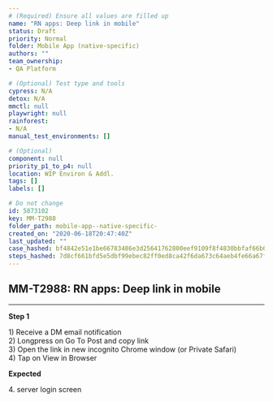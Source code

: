 ```yaml
---
# (Required) Ensure all values are filled up
name: "RN apps: Deep link in mobile"
status: Draft
priority: Normal
folder: Mobile App (native-specific)
authors: ""
team_ownership: 
- QA Platform

# (Optional) Test type and tools
cypress: N/A
detox: N/A
mmctl: null
playwright: null
rainforest: 
- N/A
manual_test_environments: []

# (Optional)
component: null
priority_p1_to_p4: null
location: WIP Environ & Addl.
tags: []
labels: []

# Do not change
id: 5873102
key: MM-T2988
folder_path: mobile-app--native-specific-
created_on: "2020-06-18T20:47:40Z"
last_updated: ""
case_hashed: bf4842e51e1be66783486e3d25641762800eef9109f8f4830bbfaf66b0ebd408eb75f11468eabf789329774e38f3eeac
steps_hashed: 7d8cf661bfd5e5dbf99ebec82ff0ed8ca42f6da673c64aeb4fe66a67fb09b70b43d902cef984624ed1d430b3feb40a2c
---
```


## MM-T2988: RN apps: Deep link in mobile

---

**Step 1**

1\) Receive a DM email notification\
2\) Longpress on Go To Post and copy link\
3\) Open the link in new incognito Chrome window (or Private Safari)\
4\) Tap on View in Browser

**Expected**

4\. server login screen
